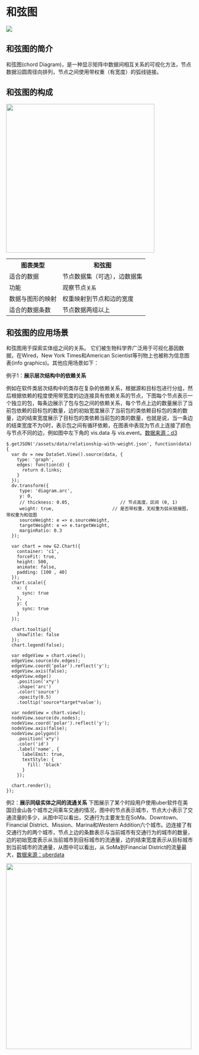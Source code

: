 <!--
title: 和弦图
tags:
  - relation
variations:
  - non-ribbon-chord
-->

# 和弦图

<img src="https://zos.alipayobjects.com/rmsportal/wqqqDPsmjjToaWvrNFMY.png" />

## 和弦图的简介

和弦图(chord Diagram)，是一种显示矩阵中数据间相互关系的可视化方法，节点数据沿圆周径向排列，节点之间使用带权重（有宽度）的弧线链接。

## 和弦图的构成

<img class="constitute-img" src="https://zos.alipayobjects.com/rmsportal/djkdEIgCQjeCCqCNwuct.png" width="400px"/>

<table class="struct-table">
  <tr>
    <th>图表类型</th>
    <th>和弦图</th>
  </tr>
  <tr>
    <td>适合的数据</td>
    <td>节点数据集（可选），边数据集</td>
  </tr>
  <tr>
    <td>功能</td>
    <td>观察节点<code>关系</code></td>
  </tr>
  <tr>
    <td>数据与图形的映射</td>
    <td>权重映射到节点和边的宽度</td>
  </tr>
  <tr>
    <td>适合的数据条数</td>
    <td>节点数据两组以上</td>
  </tr>
</table>

<div style="clear: both;"></div>

## 和弦图的应用场景

和弦图用于探索实体组之间的关系。 它们被生物科学界广泛用于可视化基因数据，在Wired，New York Times和American Scientist等刊物上也被称为信息图表(info graphics)。其他应用场景如下：

例子1：**展示层次结构中的依赖关系**

例如在软件类层次结构中的类存在复杂的依赖关系，根据源和目标包进行分组，然后根据依赖的程度使用带宽度的边连接具有依赖关系的节点，下图每个节点表示一个独立的包，每条边展示了包与包之间的依赖关系，每个节点上边的数量展示了当前包依赖的目标包的数量，边的初始宽度展示了当前包的类依赖目标包的类的数量，边的结束宽度展示了目标包的类依赖当前包的类的数量，也就是说，当一条边的结束宽度不为0时，表示包之间有循环依赖，在图表中表现为节点上连接了颜色与节点不同的边，例如图中左下角的 vis.data 与 vis.event。[数据来源：d3](http://bl.ocks.org/mbostock/raw/1046712/0e8c66400c2db4aacc99f935fbb480e2d77fbe19/readme.json)

<div id="c1"></div>

```js-
$.getJSON('/assets/data/relationship-with-weight.json', function(data) {
  var dv = new DataSet.View().source(data, {
    type: 'graph',
    edges: function(d) {
      return d.links;
    }
  });
  dv.transform({
     type: 'diagram.arc',
     y: 0,
     // thickness: 0.05,                   // 节点高度，区间 (0, 1)
     weight: true,                      // 是否带权重，无权重为弧长链接图，带权重为和弦图
     sourceWeight: e => e.sourceWeight,
     targetWeight: e => e.targetWeight,
     marginRatio: 0.3
  });

  var chart = new G2.Chart({
    container: 'c1',
    forceFit: true,
    height: 500,
    animate: false,
    padding: [100 , 40]
  });
  chart.scale({
    x: {
      sync: true
    },
    y: {
      sync: true
    }
  });

  chart.tooltip({
    showTitle: false
  });
  chart.legend(false);

  var edgeView = chart.view();
  edgeView.source(dv.edges);
  edgeView.coord('polar').reflect('y');
  edgeView.axis(false);
  edgeView.edge()
    .position('x*y')
    .shape('arc')
    .color('source')
    .opacity(0.5)
    .tooltip('source*target*value');

  var nodeView = chart.view();
  nodeView.source(dv.nodes);
  nodeView.coord('polar').reflect('y');
  nodeView.axis(false);
  nodeView.polygon()
    .position('x*y')
    .color('id')
    .label('name', {
      labelEmit: true,
      textStyle: {
        fill: 'black'
      }
    });

  chart.render();
});
```


例2：**展示同级实体之间的流通关系** 下图展示了某个时段用户使用uber软件在美国旧金山各个城市之间乘车交通的情况，图中的节点表示城市，节点大小表示了交通流量的多少，从图中可以看出，交通行为主要发生在SoMa、Downtown、Financial District、Mission、Marina和Western Addition六个城市。边连接了有交通行为的两个城市，节点上边的条数表示与当前城市有交通行为的城市的数量，边的初始宽度表示从当前城市到目标城市的流通量，边的结束宽度表示从目标城市到当前城市的流通量，从图中可以看出，从 SoMa到Financial District的流量最大，[数据来源：uberdata](https://twitter.com/uberdata)

<img src="https://zos.alipayobjects.com/rmsportal/IWssILKPItzzYdrsmclc.png" style="width: 500px" />
